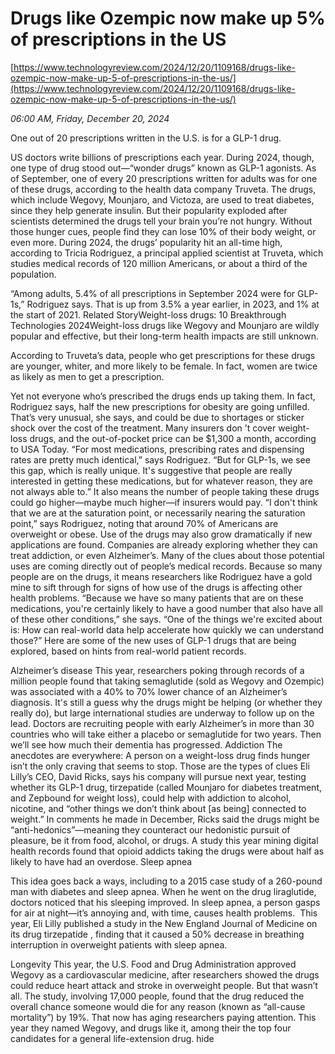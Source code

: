 # Drugs like Ozempic now make up 5% of prescriptions in the US

[https://www.technologyreview.com/2024/12/20/1109168/drugs-like-ozempic-now-make-up-5-of-prescriptions-in-the-us/](https://www.technologyreview.com/2024/12/20/1109168/drugs-like-ozempic-now-make-up-5-of-prescriptions-in-the-us/)

*06:00 AM, Friday, December 20, 2024*

One out of 20 prescriptions written in the U.S. is for a GLP-1 drug.

US doctors write billions of prescriptions each year. During 2024, though, one type of drug stood out—“wonder drugs” known as GLP-1 agonists. As of September, one of every 20 prescriptions written for adults was for one of these drugs, according to the health data company Truveta.  The drugs, which include Wegovy, Mounjaro, and Victoza, are used to treat diabetes, since they help generate insulin. But their popularity exploded after scientists determined the drugs tell your brain you’re not hungry. Without those hunger cues, people find they can lose 10% of their body weight, or even more. During 2024, the drugs’ popularity hit an all-time high, according to Tricia Rodriguez, a principal applied scientist at Truveta, which studies medical records of 120 million Americans, or about a third of the population.

“Among adults, 5.4% of all prescriptions in September 2024 were for GLP-1s,” Rodriguez says. That is up from 3.5% a year earlier, in 2023, and 1% at the start of 2021. Related StoryWeight-loss drugs: 10 Breakthrough Technologies 2024Weight-loss drugs like Wegovy and Mounjaro are wildly popular and effective, but their long-term health impacts are still unknown.

According to Truveta’s data, people who get prescriptions for these drugs are younger, whiter, and more likely to be female. In fact, women are twice as likely as men to get a prescription.

Yet not everyone who’s prescribed the drugs ends up taking them. In fact, Rodriguez says, half the new prescriptions for obesity are going unfilled. That’s very unusual, she says, and could be due to shortages or sticker shock over the cost of the treatment. Many insurers don ’t cover weight-loss drugs, and the out-of-pocket price can be $1,300 a month, according to USA Today. “For most medications, prescribing rates and dispensing rates are pretty much identical,” says Rodriguez. “But for GLP-1s, we see this gap, which is really unique. It's suggestive that people are really interested in getting these medications, but for whatever reason, they are not always able to.” It also means the number of people taking these drugs could go higher—maybe much higher—if insurers would pay. “I don't think that we are at the saturation point, or necessarily nearing the saturation point,” says Rodriguez, noting that around 70% of Americans are overweight or obese.  Use of the drugs may also grow dramatically if new applications are found. Companies are already exploring whether they can treat addiction, or even Alzheimer’s. Many of the clues about those potential uses are coming directly out of people’s medical records. Because so many people are on the drugs, it means researchers like Rodriguez have a gold mine to sift through for signs of how use of the drugs is affecting other health problems. “Because we have so many patients that are on these medications, you're certainly likely to have a good number that also have all of these other conditions,” she says. “One of the things we're excited about is: How can real-world data help accelerate how quickly we can understand those?” Here are some of the new uses of GLP-1 drugs that are being explored, based on hints from real-world patient records.

Alzheimer’s disease This year, researchers poking through records of a million people found that taking semaglutide (sold as Wegovy and Ozempic) was associated with a 40% to 70% lower chance of an Alzheimer’s diagnosis. It's still a guess why the drugs might be helping (or whether they really do), but large international studies are underway to follow up on the lead. Doctors are recruiting people with early Alzheimer’s in more than 30 countries who will take either a placebo or semaglutide for two years. Then we’ll see how much their dementia has progressed. Addiction The anecdotes are everywhere: A person on a weight-loss drug finds hunger isn’t the only craving that seems to stop. Those are the types of clues Eli Lilly’s CEO, David Ricks, says his company will pursue next year, testing whether its GLP-1 drug, tirzepatide (called Mounjaro for diabetes treatment, and Zepbound for weight loss), could help with addiction to alcohol, nicotine, and “other things we don’t think about [as being] connected to weight.” In comments he made in December, Ricks said the drugs might be “anti-hedonics”—meaning they counteract our hedonistic pursuit of pleasure, be it from food, alcohol, or drugs. A study this year mining digital health records found that opioid addicts taking the drugs were about half as likely to have had an overdose. Sleep apnea

This idea goes back a ways, including to a 2015 case study of a 260-pound man with diabetes and sleep apnea. When he went on the drug liraglutide, doctors noticed that his sleeping improved. In sleep apnea, a person gasps for air at night—it’s annoying and, with time, causes health problems.  This year, Eli Lilly published a study in the New England Journal of Medicine on its drug tirzepatide , finding that it caused a 50% decrease in breathing interruption in overweight patients with sleep apnea.

Longevity This year, the U.S. Food and Drug Administration approved Wegovy as a cardiovascular medicine, after researchers showed the drugs could reduce heart attack and stroke in overweight people. But that wasn’t all. The study, involving 17,000 people, found that the drug reduced the overall chance someone would die for any reason (known as “all-cause mortality”) by 19%. That now has aging researchers paying attention. This year they named Wegovy, and drugs like it, among their the top four candidates for a general life-extension drug. hide

